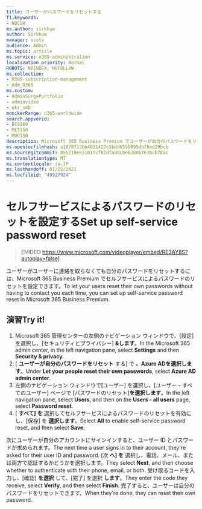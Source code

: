```yaml
---
title: ユーザーがパスワードをリセットする
f1.keywords:
- NOCSH
ms.author: sirkkuw
author: Sirkkuw
manager: scotv
audience: Admin
ms.topic: article
ms.service: o365-administration
localization_priority: Normal
ROBOTS: NOINDEX, NOFOLLOW
ms.collection:
- M365-subscription-management
- Adm_O365
ms.custom:
- AdminSurgePortfolio
- adminvideo
- okr_smb
monikerRange: o365-worldwide
search.appverid:
- BCS160
- MET150
- MOE150
description: Microsoft 365 Business Premium でユーザーが自分のパスワードをリセットする方法について説明します。
ms.openlocfilehash: a1078f13bb4031427c5bdd655b095dbf8ed29bcb
ms.sourcegitcommit: 855719ee21017cf87dfa98cbe62806763bcb78ac
ms.translationtype: MT
ms.contentlocale: ja-JP
ms.lasthandoff: 01/22/2021
ms.locfileid: "49927924"
---
```

# <a name="set-up-self-service-password-reset"></a><span data-ttu-id="76056-103">セルフサービスによるパスワードのリセットを設定する</span><span class="sxs-lookup"><span data-stu-id="76056-103">Set up self-service password reset</span></span>

> [!VIDEO https://www.microsoft.com/videoplayer/embed/RE3AY8S?autoplay=false]

<span data-ttu-id="76056-104">ユーザーがユーザーに連絡を取らなくても自分のパスワードをリセットするには、Microsoft 365 Business Premium でセルフサービスによるパスワードのリセットを設定できます。</span><span class="sxs-lookup"><span data-stu-id="76056-104">To let your users reset their own passwords without having to contact you each time, you can set up self-service password reset in Microsoft 365 Business Premium.</span></span>

## <a name="try-it"></a><span data-ttu-id="76056-105">演習</span><span class="sxs-lookup"><span data-stu-id="76056-105">Try it!</span></span>

1. <span data-ttu-id="76056-106">Microsoft 365 管理センターの左側のナビゲーション ウィンドウで、[設定] を選択し、[セキュリティとプライバシー] **&します**。</span><span class="sxs-lookup"><span data-stu-id="76056-106">In the Microsoft 365 admin center, in the left navigation pane, select **Settings** and then **Security & privacy**.</span></span>
1. <span data-ttu-id="76056-107">[ **ユーザーが自分のパスワードをリセット** する] で **、Azure ADを選択します**。</span><span class="sxs-lookup"><span data-stu-id="76056-107">Under **Let your people reset their own passwords**, select **Azure AD admin center**.</span></span>
1. <span data-ttu-id="76056-108">左側のナビゲーション ウィンドウで[ユーザー] を選択し、[ユーザー **-** すべてのユーザー] ページで [パスワードのリセット]**を選択します**。</span><span class="sxs-lookup"><span data-stu-id="76056-108">In the left navigation pane, select **Users**, and then on the **Users - all users** page, select **Password reset**.</span></span>
1. <span data-ttu-id="76056-109">[ **すべて] を** 選択してセルフサービスによるパスワードのリセットを有効にし、[保存] を **選択します**。</span><span class="sxs-lookup"><span data-stu-id="76056-109">Select **All** to enable self-service password reset, and then select **Save**.</span></span>

<span data-ttu-id="76056-110">次にユーザーが自分のアカウントにサインインすると、ユーザー ID とパスワードが求められます。</span><span class="sxs-lookup"><span data-stu-id="76056-110">The next time a user signs in to their account, they're asked for their user ID and password.</span></span> <span data-ttu-id="76056-111">[次 **へ] を** 選択し、電話、メール、または両方で認証するかどうかを選択します。</span><span class="sxs-lookup"><span data-stu-id="76056-111">They select **Next**, and then choose whether to authenticate with their phone, email, or both.</span></span> <span data-ttu-id="76056-112">受け取るコードを入力し、[確認] **を選択** して、[完了] を選択 **します**。</span><span class="sxs-lookup"><span data-stu-id="76056-112">They enter the code they receive, select **Verify**, and then select **Finish**.</span></span> <span data-ttu-id="76056-113">完了すると、ユーザーは自分のパスワードをリセットできます。</span><span class="sxs-lookup"><span data-stu-id="76056-113">When they're done, they can reset their own password.</span></span>
